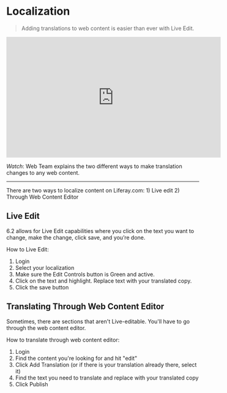 # Localization
> Adding translations to web content is easier than ever with Live Edit.

<iframe width="560" height="315" src="https://www.youtube.com/embed/Lnpeg95ahp4" frameborder="0" allowfullscreen></iframe>

*Watch*: Web Team explains the two different ways to make translation changes to any web content.

<hr />
There are two ways to localize content on Liferay.com: 1) Live edit 2) Through Web Content Editor

## Live Edit
6.2 allows for Live Edit capabilities where you click on the text you want to change, make the change, click save, and you’re done. 

How to Live Edit:

1. Login
2. Select your localization
3. Make sure the Edit Controls button is Green and active.
4. Click on the text and highlight. Replace text with your translated copy.
5. Click the save button

## Translating Through Web Content Editor
Sometimes, there are sections that aren't Live-editable. You'll have to go through the web content editor.

How to translate through web content editor:

1. Login
2. Find the content you're looking for and hit "edit"
3. Click Add Translation (or if there is your translation already there, select it)
4. Find the text you need to translate and replace with your translated copy
5. Click Publish

